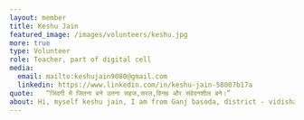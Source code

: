 ```yaml
---
layout: member
title: Keshu Jain
featured_image: /images/volunteers/keshu.jpg
more: true
type: Volunteer
role: Teacher, part of digital cell
media:  
  email: mailto:keshujain9080@gmail.com
  linkedin: https://www.linkedin.com/in/keshu-jain-58007b17a
quote:   “जिंदगी में जितना बने उतना सहज,सरल,विनम्र और संवेदनशील बने।”
about: Hi, myself keshu jain, I am from Ganj basoda, district - vidisha(M.P.) I have completed my schooling from Ganj basoda and graduation from SATI college vidisha. I have joined kiran foundation as a Student in 2018 when I was in 2nd year of college. It is not a foundation, it is a family who helped financially as well as mentally, who gives respect to everyone,the best part of my life is to become a part of this family.
---
```

    